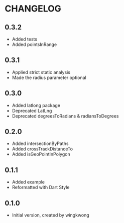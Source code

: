 # CHANGELOG

## 0.3.2
- Added tests
- Added pointsInRange

## 0.3.1
- Applied strict static analysis
- Made the radius parameter optional

## 0.3.0
- Added latlong package
- Deprecated LatLng
- Deprecated degreesToRadians & radiansToDegrees

## 0.2.0
- Added intersectionByPaths
- Added crossTrackDistanceTo 
- Added isGeoPointInPolygon

## 0.1.1
- Added example
- Reformatted with Dart Style

## 0.1.0
- Initial version, created by wingkwong